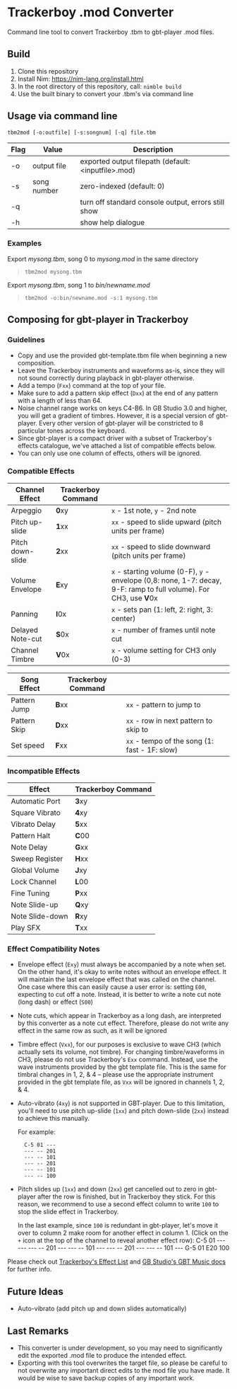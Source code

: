 # Trackerboy .mod Converter

Command line tool to convert Trackerboy .tbm to gbt-player .mod files.

## Build
1. Clone this repository
2. Install Nim: https://nim-lang.org/install.html
3. In the root directory of this repository, call:
    `nimble build`
4. Use the built binary to convert your .tbm's via command line

## Usage via command line
`tbm2mod [-o:outfile] [-s:songnum] [-q] file.tbm`

| Flag | Value       | Description |
|------|-------------|-------------|
| -o   | output file | exported output filepath (default: \<inputfile\>.mod) |
| -s   | song number | zero-indexed (default: 0)
| -q   |             | turn off standard console output, errors still show 
| -h   |             | show help dialogue |

### Examples

Export *mysong.tbm*, song 0 to *mysong.mod* in the same directory

> `tbm2mod mysong.tbm`

Export *mysong.tbm*, song 1 to *bin/newname.mod*

> `tbm2mod -o:bin/newname.mod -s:1 mysong.tbm`


## Composing for gbt-player in Trackerboy

### Guidelines
- Copy and use the provided gbt-template.tbm file when beginning a new composition.
- Leave the Trackerboy instruments and waveforms as-is, since they will not sound correctly during playback in gbt-player otherwise.
- Add a tempo (`Fxx`) command at the top of your file.
- Make sure to add a pattern skip effect (`Dxx`) at the end of any pattern with a length of less than 64.
- Noise channel range works on keys C4-B6. In GB Studio 3.0 and higher, you will get a gradient of timbres. However, it is a special version of gbt-player. Every other version of gbt-player will be constricted to 8 particular tones across the keyboard.
- Since gbt-player is a compact driver with a subset of Trackerboy's effects catalogue, we've attached a list of compatible effects below.
- You can only use one column of effects, others will be ignored.

### Compatible Effects
| Channel Effect  | Trackerboy Command | |
| --------------- | ------- | ------- |
| Arpeggio        | **0**xy | `x` - 1st note, `y` - 2nd note |
| Pitch up-slide  | **1**xx | `xx` - speed to slide upward (pitch units per frame)
| Pitch down-slide| **2**xx | `xx` - speed to slide downward (pitch units per frame)
| Volume Envelope | **E**xy | `x` - starting volume (0-F), `y` - envelope (0,8: none, 1-7: decay, 9-F: ramp to full volume). For CH3, use **V**0x |
| Panning         | **I**0x | `x` - sets pan (1: left, 2: right, 3: center)
| Delayed Note-cut| **S**0x | `x` - number of frames until note cut
| Channel Timbre  | **V**0x | `x` - volume setting for CH3 only (0-3)

| Song Effect     | Trackerboy Command | |
| --------------- | ------- | ------- |
| Pattern Jump    | **B**xx | `xx` - pattern to jump to
| Pattern Skip    | **D**xx | `xx` - row in next pattern to skip to
| Set speed       | **F**xx | `xx` - tempo of the song (1: fast - 1F: slow)


### Incompatible Effects
| Effect  | Trackerboy Command |
| --------------- | ------- |
| Automatic Port  | **3**xy |
| Square Vibrato  | **4**xy |
| Vibrato Delay   | **5**xx |
| Pattern Halt    | **C**00 |
| Note Delay      | **G**xx |
| Sweep Register  | **H**xx |
| Global Volume   | **J**xy |
| Lock Channel    | **L**00 |
| Fine Tuning     | **P**xx |
| Note Slide-up   | **Q**xy |
| Note Slide-down | **R**xy |
| Play SFX        | **T**xx |

### Effect Compatibility Notes
- Envelope effect (`Exy`) must always be accompanied by a note when set. On the other hand, it's okay to write notes without an envelope effect. It will maintain the last envelope effect that was called on the channel. One case where this can easily cause a user error is: setting `E00`, expecting to cut off a note. Instead, it is better to write a note cut note (long dash) or effect (`S00`)

- Note cuts, which appear in Trackerboy as a long dash, are interpreted by this converter as a note cut effect. Therefore, please do not write any effect in the same row as such, as it will be ignored

- Timbre effect (`Vxx`), for our purposes is exclusive to wave CH3 (which actually sets its volume, not timbre). For changing timbre/waveforms in CH3, please do not use Trackerboy's `Exx` command. Instead, use the wave instruments provided by the gbt template file. This is the same for timbral changes in 1, 2, & 4 – please use the appropriate instrument provided in the gbt template file, as `Vxx` will be ignored in channels 1, 2, & 4.

- Auto-vibrato (`4xy`) is not supported in GBT-player. Due to this limitation, you'll need to use pitch up-slide (`1xx`) and pitch down-slide (`2xx`) instead to achieve this manually.

    For example:

        C-5 01 ---
        --- -- 201
        --- -- 101
        --- -- 201
        --- -- 101
        --- -- 100

- Pitch slides up (`1xx`) and down (`2xx`) get cancelled out to zero in gbt-player after the row is finished, but in Trackerboy they stick. For this reason, we recommend to use a second effect column to write `100` to stop the slide effect in Trackerboy.

    In the last example, since `100` is redundant in gbt-player, let's move it over to column 2 make room for another effect in column 1. (Click on the `+` icon at the top of the channel to reveal another effect row):
        C-5 01 --- ---
        --- -- 201 ---
        --- -- 101 ---
        --- -- 201 ---
        --- -- 101 ---
        G-5 01 E20 100


Please check out [Trackerboy's Effect List](https://www.trackerboy.org/manual/tracker/effect-list/) and [GB Studio's GBT Music docs](https://www.gbstudio.dev/docs/assets/music/music-gbt) for further info.

## Future Ideas
- Auto-vibrato (add pitch up and down slides automatically)

## Last Remarks
- This converter is under development, so you may need to significantly edit the exported .mod file to produce the intended effect.
- Exporting with this tool overwrites the target file, so please be careful to not overwrite any important direct edits to the mod file you have made. It would be wise to save backup copies of any important work.
